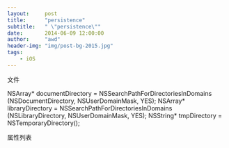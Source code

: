 ```yaml
---
layout:     post
title:      "persistence"
subtitle:   " \"persistence\""
date:       2014-06-09 12:00:00
author:     "awd"
header-img: "img/post-bg-2015.jpg"
tags:
    - iOS
---
```

文件

NSArray* documentDirectory = NSSearchPathForDirectoriesInDomains (NSDocumentDirectory, NSUserDomainMask, YES);
NSArray* libraryDirectory       = NSSearchPathForDirectoriesInDomains (NSLibraryDirectory,       NSUserDomainMask, YES);
NSString* tmpDirectory          = NSTemporaryDirectory();


属性列表









